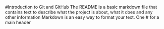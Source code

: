 #Introduction to Git and GitHub
The README is a basic markdown file that contains text to describe what the project is about,
what it does and any other information
Markdown is an easy way to format your text.
One # for a main header
